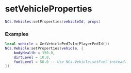# setVehicleProperties


```lua
NCs.Vehicles:setProperties(vehicleId, props)
``` 

### Examples

```lua
local vehicle = GetVehiclePedIsIn(PlayerPedId())
NCs.Vehicle:setProperties(vehicle, { 
    bodyHealth = 150.0,
    dirtLevel = 10.0,
    fuelLevel = 50.0 -- Use NCs.Vehicle:setFuel instead.
})
```